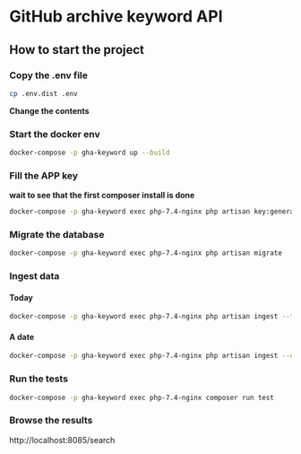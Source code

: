 # GitHub archive keyword API

## How to start the project

### Copy the .env file

```bash
cp .env.dist .env
```

**Change the contents**

### Start the docker env

```bash
docker-compose -p gha-keyword up --build
```

### Fill the APP key

**wait to see that the first composer install is done**

```bash
docker-compose -p gha-keyword exec php-7.4-nginx php artisan key:generate
```

### Migrate the database

```bash
docker-compose -p gha-keyword exec php-7.4-nginx php artisan migrate
```

### Ingest data

#### Today

```bash
docker-compose -p gha-keyword exec php-7.4-nginx php artisan ingest --today
```

#### A date

```bash
docker-compose -p gha-keyword exec php-7.4-nginx php artisan ingest --date=2020-01-25
```

### Run the tests

```bash
docker-compose -p gha-keyword exec php-7.4-nginx composer run test
```

### Browse the results

http://localhost:8085/search

